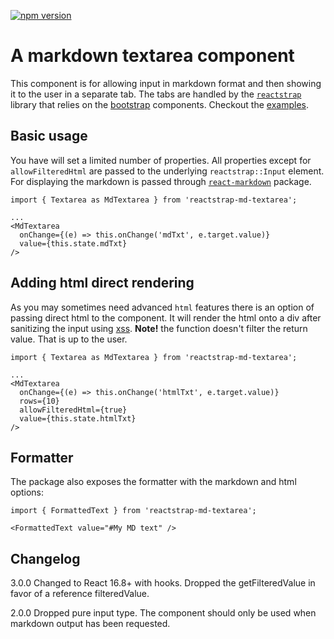 [![npm version](https://badge.fury.io/js/reactstrap-md-textarea.svg)](https://badge.fury.io/js/reactstrap-md-textarea)

# A markdown textarea component

This component is for allowing input in markdown format and then showing it
to the user in a separate tab. The tabs are handled by the
[`reactstrap`](https://www.npmjs.com/package/reactstrap) library
that relies on the [bootstrap](https://getbootstrap.com/) components.
Checkout the [examples](https://gforge.github.io/reactstrap-md-textarea/).

## Basic usage

You have will set a limited number of properties. All properties except for
`allowFilteredHtml` are passed to the underlying `reactstrap::Input` element.
For displaying the markdown is passed through [`react-markdown`](https://www.npmjs.com/package/react-markdown)
package.

```{js}
import { Textarea as MdTextarea } from 'reactstrap-md-textarea';

...
<MdTextarea
  onChange={(e) => this.onChange('mdTxt', e.target.value)}
  value={this.state.mdTxt}
/>
```

## Adding html direct rendering

As you may sometimes need advanced `html` features there is an option of passing
direct html to the component. It will render the html onto a div after sanitizing
the input using [xss](https://www.npmjs.com/package/xss). **Note!** the function
doesn't filter the return value. That is up to the user.

```{js}
import { Textarea as MdTextarea } from 'reactstrap-md-textarea';

...
<MdTextarea
  onChange={(e) => this.onChange('htmlTxt', e.target.value)}
  rows={10}
  allowFilteredHtml={true}
  value={this.state.htmlTxt}
/>
```

## Formatter

The package also exposes the formatter with the markdown and html options:

```{js}
import { FormattedText } from 'reactstrap-md-textarea';

<FormattedText value="#My MD text" />
```

## Changelog

3.0.0 Changed to React 16.8+ with hooks. Dropped the getFilteredValue in favor of a reference filteredValue.

2.0.0 Dropped pure input type. The component should only be used when markdown output has been requested.
